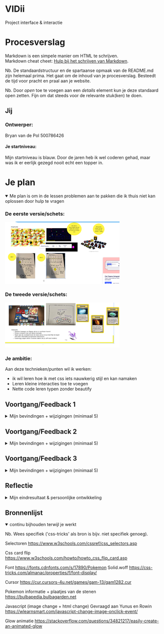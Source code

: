 # VIDii
Project interface &amp; interactie




# Procesverslag
Markdown is een simpele manier om HTML te schrijven.  
Markdown cheat cheet: [Hulp bij het schrijven van Markdown](https://github.com/adam-p/markdown-here/wiki/Markdown-Cheatsheet).

Nb. De standaardstructuur en de spartaanse opmaak van de README.md zijn helemaal prima. Het gaat om de inhoud van je procesverslag. Besteedt de tijd voor pracht en praal aan je website.

Nb. Door *open* toe te voegen aan een *details* element kun je deze standaard open zetten. Fijn om dat steeds voor de relevante stuk(ken) te doen.





## Jij

### Ontwerper:
Bryan van de Pol 
500786426

#### Je startniveau:
Mijn startniveau is blauw. Door de jaren heb ik wel coderen gehad, maar was ik er eerlijk gezegd nooit echt een topper in. 

# Je plan

<details open>
  <summary> Me plan is om in de lessen problemen aan te pakken die ik thuis niet kan oplossen door hulp te vragen </summary>

  ### De eerste versie/schets:
  <img src="readme-images/idee1.PNG" width="375px" alt="eerste schets">

  ### De tweede versie/schets:
  <img src="readme-images/idee2.PNG" width="375px" alt="tweede schets">
    
    
  ### Je ambitie: 
  Aan deze technieken/punten wil ik werken:
  - ik wil leren hoe ik met css iets nauwkerig stijl en kan namaken
  - Leren kleine interacties toe te voegen
  - Nette code leren typen zonder beautify
 
</details>


## Voortgang/Feedback 1

<details>
  <summary>Mijn bevindingen + wijzigingen (minimaal 5)</summary>

  ### Bevinding 1:
  Idee 1 (pacman tijdlijn) is niet divers genoeg

  #### oplossing:
  Nieuw idee bedacht waarbij ik heb gekozen om ipv het tijdlijn idee met pacman te kiezen voor de eeveelutions met pokemonkaarten (rowin vondt dit idee ook beter en een leuke interactie hebben.

  ### Bevinding 2:
  Te veel gebruik van classes. Ik heb ondervonden dat het gebruik van selectoren (elementen) gewenst is .

  #### oplossing:
  Opgezocht op w3 school hoe dit ongeveer werkte om mijn geheugen op te frissen en dit meteen gaan toepassen in me code, zodat ik niet later nog classes moet   weghalen en dan nog de selectoren moet uitvogelen. 
    
  ### Bevinding 3:
  Card flip werkt niet + shadows staan niet in positie

  #### oplossing:
  Gekeken naar de selectoren én de grootte van de boxshadows + kaart en dit aangepast naar de gewenste grootte. Door de juiste selectors te gebruiken sprak     ik het juiste element aan in de code. 
  
  ### Bevinding 4:
  Ik kan maar 1 kaart laten zien op 1 rij en als ik er meer toevoeg staan deze onder elkaar en niet naast elkaar

  #### oplossing:
  Gevraagd aan rowin hoe ik er voor zorg dat ik just article ul li ul li toon met daarbij een kaart, zodat ze ook apart aan te passen zijn in css. Door het     correct in de HTML te zetten zorgde ik ervoor dat de kaarten netjes naast elkaar stonden.
    
  ### Bevinding 5:
  Kaarten staan niet goed gepositioneerd (wel naast elkaar maar half in elkaar en de flip animatie is veel breder dan de kaart zelf)

  #### oplossing:
  Gekeken in chrome onder padding en deze in css weggehaald indien het niet nodig was (ook een flex container gemaakt met justify content) Dit zorgde ervoor   dat de card flip van juist breedde was.
      

      

</details>




## Voortgang/Feedback 2

<details>
  <summary>Mijn bevindingen + wijzigingen (minimaal 5)</summary>
  
  ### Bevinding 1:
  Commentaar is niet duidelijk of in het engels (aaron)

  #### oplossing:
  Door mijn commentaar gegaan en deze duidelijker gemaakt voor anderen


  ### Bevinding 2:
  Javascript veranderd de image niet bij een click op de kaart

  #### oplossing:
  Getest of dit met een button werkt (dit werkt) uiteindelijk bleek ik de selector niet goed te hebben getypt waardoor ik het element van de kaart niet         selecteerde

  ### Bevinding 3:
  Ik wil de lettertype van pokemon gebruiken, zodat het meer bij pokemon past. Alleen bij het inladen werkt deze niet op andere devices
  
  #### oplossing:
  Fontface toegevoegd met een url, zodat deze word overgenomen op andere devices
  
  ### Bevinding 4:
  Gradient wordt bij elke kaart hetzelfde toegepast en niet uniek per kaart
  
  ### oplossing:
  nieuwe selectoren gemaakt specifiek voor elke unieke kaart, zodat ik deze in css kan aanpassen
    
  ### Bevinding 5:
  Het is nog niet mogelijk om doormiddel van tab door de elementen van mijn pagina te gaan
  
  ### oplossing:
  Online gekeken en ik kwam erachter dat een image niet selecteerbaar is. De oplossing hiervoor is het een button te maken. Het selecteren van een button       werkt wel, maar hierdoor kwam er wel een nieuw probleem dat ik de button alleen kon selecteren, maar niet de kaart zelf

</details>



## Voortgang/Feedback 3

<details>
  <summary>Mijn bevindingen + wijzigingen (minimaal 5)</summary>
  
  ### Bevinding 1:
  De pokemon kaart was niet mooi afgerond, waardoor er witruimte was

  #### oplossing:
  Border radius toegepast aan de voorkant, zodat het gelijk is (ook aan de boxshadow, zodat het de vorm volgt)

  ### Bevinding 2:
  Volgorde code klopte niet, elementen die voor de hele pagina waren stonden onderaan (zoals cursor of font)
 
  #### oplossing:
  Nogmaals door de code gegaan, zodat zulke elementen netjes bovenaan staan

  ### Bevinding 3:
  Toevoegen button om het selecteerbaar te maken werkt niet, omdat dan de css stijl van de kaart er niet meer is

  #### oplossing:
  Button onder de kaart doen, maar positioneren en stijlen. Dit zorgde ervoor dat de pokemon kaart te stijlen is met een leuke effect indien deze of :hover wordt of getabbed wordt. 
    
  ### Bevinding 4:
  Ik heb hier en daar code staan die niet van toepassing was, maar als test werd gebruikt

  #### oplossing:
  Door me code heen gegaan en verwijderd wat niet nodig was en zo mijn code opgeschoont. 
    
  ### Bevinding 5:
  Bij het uploaden naar github kwamen de images niet goed over of werden niet getoond

  #### oplossing:
  ./images ipv ../images en opgelet onder eigenschappen of er niet PNG of png stond (github is case sensitive)
  
  ### Bevinding 6:
  De informatie onder de stenen, is niet erg informatief (aaron)

  #### oplossing:
  Informatie opgezocht over het gebruik van de stenen en in welke toepassing, zodat de lezer meer heeft aan de informatie
    
    

</details>




## Reflectie

<details>
  <summary>Mijn eindresultaat & persoonlijke ontwikkeling</summary>

  ### Je uitkomst - karakteristiek screenshot(s):
  
  Dit is het uiteindelijke resultaat 8 pokemonkaarten die klikbaar, hoverbaar en tabbaar zijn waarbij als je erop klikt eevee veranderd naar een andere evolutie
  <img src="readme-images/voorbeeld1.png" width="375px" alt="final ontwerp">


  ### Dit ging goed/Heb ik geleerd: 
  Korte omschrijving met plaatje(s)
  <img src="readme-images/voorbeeld2.png" width="375px" alt="top">
  
  
  Ik heb geleerd beter met css te stijlen op basis van een plaatje. Ik heb een pokemon kaart tijdens het cssen er naast gezet en ben zo langzamerhand deze     gaan na maken. Verder had ik zelf ook niet verwacht dat ik bepaalde keuzes die ik maakte begreep. En merkte dat ik vrij doelgericht probeerde 1 voor 1 een   probleem op te lossen. Normaliter ben ik niet zo geduldig tijdens het coderen, maar door de rust te houden ben ik er wel stukke stressvrijer door heen       gekomen.


  ### Dit was lastig/Is niet gelukt:
  Korte omschrijving met plaatje(s)
   Het is me jammer genoeg niet gelukt een keyframe animatie te maken van de transitie tussen pokemons. Ik had gelezen dat het te maken had met het feit dat    ik de image inlaad via javascript en heb geprobeerd dit in css nog aan te passen maar dit lukte jammer genoeg niet. Verder wilde ik een evolutie geluid      laten afspelen met daarbij het geluid van de eevee (elke evolutie heeft een ander geluid), maar door te weinig tijd + omdat ik de keyframe animaties er      niet in kreeg is dit ook niet als gevolg gelukt jammer genoeg
  <img src="readme-images/voorbeeld3.png" width="375px" alt="bummer">
</details>





## Bronnenlijst

<details open>
<summary>continu bijhouden terwijl je werkt</summary>

Nb. Wees specifiek ('css-tricks' als bron is bijv. niet specifiek genoeg).

Selectoren
https://www.w3schools.com/cssref/css_selectors.asp

Css card flip    
https://www.w3schools.com/howto/howto_css_flip_card.asp
    
Font
https://fonts.cdnfonts.com/s/17890/Pokemon Solid.woff
https://css-tricks.com/almanac/properties/f/font-display/
    
Cursor
https://cur.cursors-4u.net/games/gam-13/gam1282.cur
    
Pokemon informatie + plaatjes van de stenen
https://bulbapedia.bulbagarden.net
    
Javascript (image change + html change)
Gevraagd aan Yunus en Rowin
https://wlearnsmart.com/javascript-change-image-onclick-event/
    
Glow animatie
https://stackoverflow.com/questions/34821217/easily-create-an-animated-glow


</details>
